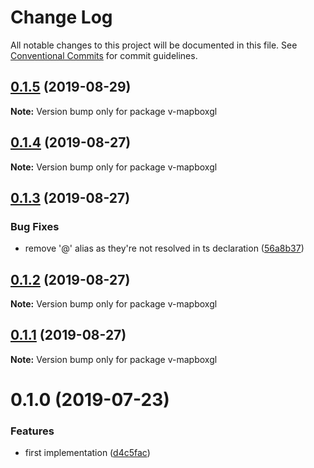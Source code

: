 # Change Log

All notable changes to this project will be documented in this file.
See [Conventional Commits](https://conventionalcommits.org) for commit guidelines.

## [0.1.5](https://github.com/reno-xjb/v-mapboxgl/compare/v-mapboxgl@0.1.3...v-mapboxgl@0.1.5) (2019-08-29)

**Note:** Version bump only for package v-mapboxgl





## [0.1.4](https://github.com/reno-xjb/v-mapboxgl/compare/v-mapboxgl@0.1.3...v-mapboxgl@0.1.4) (2019-08-27)

**Note:** Version bump only for package v-mapboxgl





## [0.1.3](https://github.com/reno-xjb/v-mapboxgl/compare/v-mapboxgl@0.1.2...v-mapboxgl@0.1.3) (2019-08-27)


### Bug Fixes

* remove '@' alias as they're not resolved in ts declaration ([56a8b37](https://github.com/reno-xjb/v-mapboxgl/commit/56a8b37))





## [0.1.2](https://github.com/reno-xjb/v-mapboxgl/compare/v-mapboxgl@0.1.1...v-mapboxgl@0.1.2) (2019-08-27)

**Note:** Version bump only for package v-mapboxgl





## [0.1.1](https://github.com/reno-xjb/v-mapboxgl/compare/v-mapboxgl@0.1.0...v-mapboxgl@0.1.1) (2019-08-27)

**Note:** Version bump only for package v-mapboxgl





# 0.1.0 (2019-07-23)


### Features

* first implementation ([d4c5fac](https://github.com/reno-xjb/v-mapboxgl/commit/d4c5fac))
